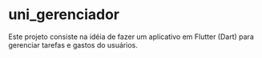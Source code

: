 # uni_gerenciador

Este projeto consiste na idéia de fazer um aplicativo em Flutter (Dart) para gerenciar tarefas e gastos do usuários.
